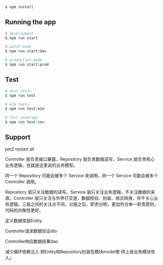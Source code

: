 
```bash
$ npm install
```

## Running the app

```bash
# development
$ npm run start

# watch mode
$ npm run start:dev

# production mode
$ npm run start:prod
```

## Test

```bash
# unit tests
$ npm run test

# e2e tests
$ npm run test:e2e

# test coverage
$ npm run test:cov
```

## Support
pm2 restart all





Controller 层负责接口暴露，Repository 层负责数据读写，Service 层负责核心业务逻辑，也就是这里说的业务模型。

同一个 Repository 可能会被多个 Service 来调用，同一个 Service 可能会被多个 Controller 调用。

Repository 层只关注数据的读写。Service 层只关注业务逻辑，不关注数据的来源。Controller 层只关注与外界打交道，数据校验、封装、格式转换，并不关心业务逻辑。三层之间的关注点不同，分层之后，职责分明，更加符合单一职责原则，代码的内聚性更好。

定义数据库层Entity

Controller请求数据验证dto

Controller响应数据结果dao

减少循环依赖注入 把Entity和Repository封装在模块model里 供上层业务模块导入」

